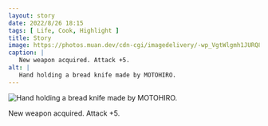 ```yaml
---
layout: story
date: 2022/8/26 18:15
tags: [ Life, Cook, Highlight ]
title: Story
image: https://photos.muan.dev/cdn-cgi/imagedelivery/-wp_VgtWlgmh1JURQ8t1mg/800a64f1-5b32-40dc-a3fe-7dd8974dbc00/public
caption: |
   New weapon acquired. Attack +5.
alt: |
   Hand holding a bread knife made by MOTOHIRO.
---
```


![Hand holding a bread knife made by MOTOHIRO.](https://photos.muan.dev/cdn-cgi/imagedelivery/-wp_VgtWlgmh1JURQ8t1mg/800a64f1-5b32-40dc-a3fe-7dd8974dbc00/public)

New weapon acquired. Attack +5.
